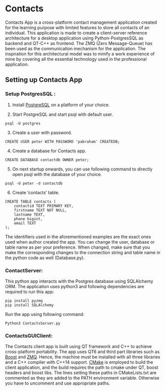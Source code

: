 # Contacts

Contacts App is a cross-platform contact management application created for the learning purpose with limited features to store all contacts of an individual. This application is made to create a client-server reference architecture for a desktop application using Python-PostgresSQL as backend and QT-C++ as frontend. The ZMQ (Zero Message-Queue) has been used as the communication mechanism for the application. The inspiration for this architectural model was to minify a work experience of mine by covering all the essential technology used in the professional application.

## Setting up Contacts App

### Setup PostgresSQL :
1.	Install [PostgreSQL](https://www.postgresql.org/docs/current/tutorial-install.html) on a platform of your choice.

2.	Start PostgreSQL and start psql with default user.
```
psql -U postgres
```
3.	Create a user with password.
```
CREATE USER peter WITH PASSWORD 'pabraham' CREATEDB;
```

4.	Create a database for Contacts app.
```
CREATE DATABASE contactdb OWNER peter;
```

5.	On next startup onwards, you can use following command to directly open psql with the database of your choice.
```
psql -U peter -d contactdb
```

6.	Create ‘contacts’ table.
```
CREATE TABLE contacts (
	contactid TEXT PRIMARY KEY,
	firstname TEXT NOT NULL,
	lastname TEXT,
	phone bigint,
	email TEXT
);
```

The identifiers used in the aforementioned examples are the exact ones used when author created the app. You can change the user, database or table name as per your preference. When changed, make sure that you make the corresponding changes to the connection string and table name in the python code as well (Database.py).

### ContactServer:
This python app interacts with the Postgres database using SQLAlchemy ORM. The application uses python3 and following dependencies are required to run this app:
```
pip install pyzmq
pip install SQLAlchemy
```

Run the app using following command:
```
Python3 ContactsServer.py
```

### ContactsGUIClient:

The Contacts client app is built using QT framework and C++ to achieve cross-platform portability. The app uses QT6 and third part libraries such as [Boost](https://www.boost.org/users/download/) and [ZMQ](https://zeromq.org/download/). Hence, the machine must be installed with all three libraries and a C++ compiler with C++14 support. [CMake](https://cmake.org/download/) is employed to build the client application, and the build requires the path to cmake under QT, boost headers and boost libs. The lines setting these paths in CMakeLists.txt are commented as they are added to the PATH environment variable. Otherwise you have to uncomment and use appropriate paths.
